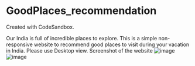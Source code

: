 # GoodPlaces_recommendation
Created with CodeSandbox.

Our India is full of incredible places to explore.
This is a simple non-responsive website to recommend good places to visit during your vacation in India. 
Please use Desktop view.
Screenshot of the website
![image](https://user-images.githubusercontent.com/66175237/190686559-26cf8d05-8231-4d74-a471-62568fb497e9.png)
![image](https://user-images.githubusercontent.com/66175237/190686747-12a8d971-40ae-4949-afa4-71c452e04062.png)

